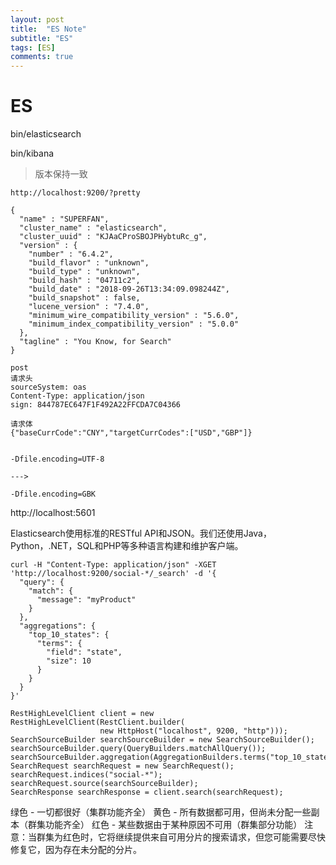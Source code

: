 ```yaml
---
layout: post
title:  "ES Note"
subtitle: "ES"
tags: [ES]
comments: true
---
```

# ES

bin/elasticsearch

bin/kibana

> 版本保持一致

`http://localhost:9200/?pretty`

```
{
  "name" : "SUPERFAN",
  "cluster_name" : "elasticsearch",
  "cluster_uuid" : "KJAaCProSBOJPHybtuRc_g",
  "version" : {
    "number" : "6.4.2",
    "build_flavor" : "unknown",
    "build_type" : "unknown",
    "build_hash" : "04711c2",
    "build_date" : "2018-09-26T13:34:09.098244Z",
    "build_snapshot" : false,
    "lucene_version" : "7.4.0",
    "minimum_wire_compatibility_version" : "5.6.0",
    "minimum_index_compatibility_version" : "5.0.0"
  },
  "tagline" : "You Know, for Search"
}

post
请求头
sourceSystem: oas
Content-Type: application/json
sign: 844787EC647F1F492A22FFCDA7C04366

请求体
{"baseCurrCode":"CNY","targetCurrCodes":["USD","GBP"]}


```

```
-Dfile.encoding=UTF-8

--->

-Dfile.encoding=GBK

```

http://localhost:5601


Elasticsearch使用标准的RESTful API和JSON。我们还使用Java，Python，.NET，SQL和PHP等多种语言构建和维护客户端。


```
curl -H "Content-Type: application/json" -XGET
'http://localhost:9200/social-*/_search' -d '{
  "query": {
    "match": {
      "message": "myProduct"
    }
  },
  "aggregations": {
    "top_10_states": {
      "terms": {
        "field": "state",
        "size": 10
      }
    }
  }
}'
```

```
RestHighLevelClient client = new RestHighLevelClient(RestClient.builder(
                    new HttpHost("localhost", 9200, "http")));
SearchSourceBuilder searchSourceBuilder = new SearchSourceBuilder();
searchSourceBuilder.query(QueryBuilders.matchAllQuery());            
searchSourceBuilder.aggregation(AggregationBuilders.terms("top_10_states").field("state").size(10));
SearchRequest searchRequest = new SearchRequest();
searchRequest.indices("social-*");
searchRequest.source(searchSourceBuilder);
SearchResponse searchResponse = client.search(searchRequest);
```


绿色 - 一切都很好（集群功能齐全）
黄色 - 所有数据都可用，但尚未分配一些副本（群集功能齐全）
红色 - 某些数据由于某种原因不可用（群集部分功能）
注意：当群集为红色时，它将继续提供来自可用分片的搜索请求，但您可能需要尽快修复它，因为存在未分配的分片。

